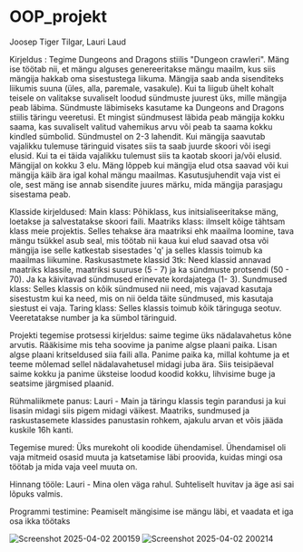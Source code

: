 # OOP_projekt
Joosep Tiger Tilgar, Lauri Laud

Kirjeldus : Tegime Dungeons and Dragons stiilis "Dungeon crawleri". Mäng ise töötab nii, et mängu alguses genereeritakse mängu maailm, kus siis mängija hakkab oma sisestustega liikuma. Mängija saab anda sisenditeks liikumis suuna (üles, alla, paremale, vasakule). Kui ta liigub ühelt kohalt teisele on valitakse suvaliselt loodud sündmuste juurest üks, mille mängija peab läbima. Sündmuste läbimiseks kasutame ka Dungeons and Dragons stiilis täringu veeretusi. Et mingist sündmusest läbida peab mängija kokku saama, kas suvaliselt valitud vahemikus arvu või peab ta saama kokku kindled sümbolid. Sündmustel on 2-3 lahendit. Kui mängija saavutab vajalikku tulemuse täringuid visates siis ta saab juurde skoori või isegi elusid. Kui ta ei täida vajalikku tulemust siis ta kaotab skoori ja/või elusid. Mängijal on kokku 3 elu. Mäng lõppeb kui mängija elud otsa saavad või kui mängija käib ära igal kohal mängu maailmas. Kasutusjuhendit vaja vist ei ole, sest mäng ise annab sisendite juures märku, mida mängija parasjagu sisestama peab.

Klasside kirjeldused:
Main klass: Põhiklass, kus initsialiseeritakse mäng, loetakse ja salvestatakse skoori faili.
Maatriks klass: ilmselt kõige tähtsam klass meie projektis. Selles tehakse ära maatriksi ehk maailma loomine, tava mängu tsükkel asub seal, mis töötab nii kaua kui elud saavad otsa või mängija ise selle katkestab sisestades 'q' ja selles klassis toimub ka maailmas liikumine.
Raskusastmete klassid 3tk: Need klassid annavad maatriks klassile, maatriksi suuruse (5 - 7) ja ka sündmuste protsendi (50 - 70). Ja ka käivitavad sündmused erinevate kordajatega (1- 3).
Sundmused klass: Selles klassis on kõik sündmused nii need, mis vajavad kasutaja sisestustm kui ka need, mis on nii öelda täite sündmused, mis kasutaja siestust ei vaja.
Taring klass: Selles klassis toimub kõik täringuga seotuv. Veeretatakse number ja ka sümbol täringuid. 

Projekti tegemise protsessi kirjeldus: saime tegime üks nädalavahetus kõne arvutis. Rääkisime mis teha soovime ja panime algse plaani paika. Lisan algse plaani kritseldused siia faili alla. Panime paika ka, millal kohtume ja et teeme mõlemad sellel nädalavahetusel midagi juba ära. Siis teisipäeval saime kokku ja panime üksteise loodud koodid kokku, lihvisime buge ja seatsime järgmised plaanid.

Rühmaliikmete panus: Lauri - Main ja täringu klassis tegin parandusi ja kui lisasin midagi siis pigem midagi väikest. Maatriks, sundmused ja raskustasemete klassides panustasin rohkem, ajakulu arvan et võis jääda kuskile 16h kanti.

Tegemise mured: Üks murekoht oli koodide ühendamisel. Ühendamisel oli vaja mitmeid osasid muuta ja katsetamise läbi proovida, kuidas mingi osa töötab ja mida vaja veel muuta on.

Hinnang tööle: Lauri - Mina olen väga rahul. Suhteliselt huvitav ja äge asi sai lõpuks valmis.

Programmi testimine: Peamiselt mängisime ise mängu läbi, et vaadata et iga osa ikka töötaks


![Screenshot 2025-04-02 200159](https://github.com/user-attachments/assets/a384f99e-0bdd-4cdb-ae3d-6f050929b849)
![Screenshot 2025-04-02 200214](https://github.com/user-attachments/assets/11c8c1e4-79c2-4592-912d-000021d20b3e)
